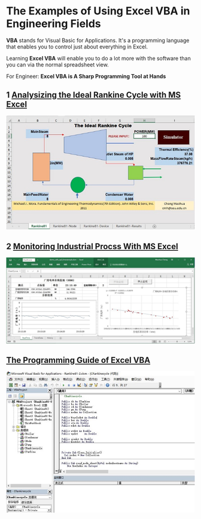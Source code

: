 # The Examples of Using Excel VBA in Engineering Fields

**VBA** stands for Visual Basic for Applications. It's a programming language that enables you to control just about everything in Excel. 

Learning **Excel VBA** will enable you to do a lot more with the software than you can via the normal spreadsheet view.

For Engineer: **Excel VBA is A Sharp Programming Tool at Hands** 

## 1 [Analysizing the Ideal Rankine Cycle with MS Excel](./VBARankine)

![VBARankine81](./img/VBARankine81.jpg)

## 2 [Monitoring Industrial Procss With MS Excel](./MonotoringWithExcel)

![MonitoringWithExcel](./MonitoringWithExcel/img/DemoExcel.jpg)

## [The Programming Guide of Excel VBA](./ExcelVBA.md)

![VBA](./img/vba.jpg)